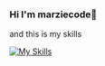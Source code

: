### Hi I'm marziecode👋
and this is my skills 


[![My Skills](https://skillicons.dev/icons?i=ts,js,react,tailwind,next,css,html,wordpress)](https://skillicons.dev)
<!--
**marziecode/marziecode** is a ✨ _special_ ✨ repository because its `README.md` (this file) appears on your GitHub profile.

Here are some ideas to get you started:

- 🔭 I’m currently working on ...
- 🌱 I’m currently learning ...
- 👯 I’m looking to collaborate on ...
- 🤔 I’m looking for help with ...
- 💬 Ask me about ...
- 📫 How to reach me: ...
- 😄 Pronouns: ...
- ⚡ Fun fact: ..
-->
